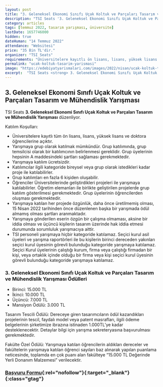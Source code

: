 ```yaml
---
layout: post
title: "3. Geleneksel Ekonomi Sınıfı Uçak Koltuk ve Parçaları Tasarım ve Mühendislik Yarışması"
description: "TSI Seats '3. Geleneksel Ekonomi Sınıfı Uçak Koltuk ve Parçaları Tasarım ve Mühendislik Yarışması' düzenliyor."
category: articles
tags: [temmuz 2022, tasarım yarışması, üniversite]
lastDate: 1657746000
hidden: true
dateHuman: "14 Temmuz 2022"
attendance: "Websitesi"
price: "35 Bin TL'dir."
organizer: "TSI Seats"
requirements: "Üniversitelere kayıtlı ön lisans, lisans, yüksek lisans ve doktora öğrencileri katılabilir."
permalink: "ucak-koltuk-tasarim-yarismasi"
image: "https://edebiyatyarismalari.com/images/2022/nisan/ucak-koltuk-tasarim-yarismasi.jpg"
excerpt:  "TSI Seats <strong> 3. Geleneksel Ekonomi Sınıfı Uçak Koltuk ve Parçaları Tasarım ve Mühendislik Yarışması </strong> düzenliyor."
---
```


## 3. Geleneksel Ekonomi Sınıfı Uçak Koltuk ve Parçaları Tasarım ve Mühendislik Yarışması
TSI Seats **3. Geleneksel Ekonomi Sınıfı Uçak Koltuk ve Parçaları Tasarım ve Mühendislik Yarışması** düzenliyor.

Katılım Koşulları:
- Üniversitelere kayıtlı tüm ön lisans, lisans, yüksek lisans ve doktora öğrencilerine açıktır.
- Yarışmaya grup olarak katılmak mümkündür. Grup katılımında, grup temsilcisi olarak bir katılımcının belirlenmesi gereklidir. Grup üyelerinin hepsinin A maddesindeki şartları sağlaması gerekmektedir.
- Yarışmaya katılım ücretsizdir.
- Katılımcılar ilgili kategoride bireysel veya grup olarak istedikleri kadar proje ile katılabilirler.
- Grup katılımları en fazla 6 kişiden oluşabilir.
- Öğrenciler Üniversitelerinde geliştirdikleri projeleri ile yarışmaya katılabilirler. Öğretim elemanları ile birlikte geliştirilen projelerde grup katılım gösterilmesi gerekmektedir. Grup üyelerinin öğrencilerden oluşması gerekmektedir.
- Yarışmaya katılan her projede özgünlük, daha önce üretilmemiş olması, 15 Nisan 2022 tarihinden önce düzenlenen başka bir yarışmada ödül almamış olması şartları aranmaktadır.
- Yarışmaya gönderilen eserin özgün bir çalışma olmaması, aksine bir iddia olması ve üçüncü kişilerin tasarım üzerinde hak iddia etmesi durumunda sorumluluk yarışmacıya aittir.
- TSI personeli yarışmaya hiçbir kategoride katılamaz. Seçici kurul asil üyeleri ve yarışma raportörleri ile bu kişilerin birinci dereceden yakınları seçici kurul üyesinin görevli bulunduğu kategoride yarışmaya katılamaz. Seçici Kurul üyelerinin çalıştığı kurum, firma veya çalıştığı firmadan bir kişi, veya ortaklık içinde olduğu bir firma veya kişi seçici kurul üyesinin görevli bulunduğu kategoride yarışmaya katılamaz.


### 3. Geleneksel Ekonomi Sınıfı Uçak Koltuk ve Parçaları Tasarım ve Mühendislik Yarışması Ödülleri
- Birinci: 15.000 TL
- İkinci: 10.000 TL
- Üçüncü: 7.000 TL
- Mansiyon Ödülü: 3.000 TL

Tasarım Tescili Ödülü:
Dereceye giren tasarımcıların ödül kazandıkları projelerinin tescil, faydalı model veya patent masrafları, ilgili ödeme belgelerinin şirketimize ibrazına istinaden 1.000TL’ye kadar desteklenecektir. Detaylar bilgi için yarışma sekreteryasına başvurulması gerekmektedir.

Fakülte Özel Ödülü:
Yarışmaya katılan öğrencilerin aldıkları dereceler ve fakültelerin yarışmaya katılan öğrenci sayıları baz alınarak yapılan puanlama neticesinde, toplamda en çok puanı alan fakülteye “15.000 TL Değerinde Yerli Donanım Malzemesi” verilecektir.

### [Başvuru Formu](https://www.tsiseats.com/tasarim/kayit-ol/?ref=edebiyatyarismalari.com){:rel="nofollow"}{:target="_blank"}{:class="gtag"}